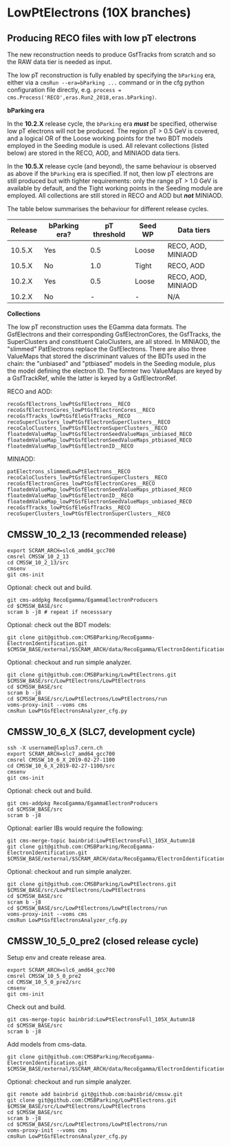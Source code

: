 # LowPtElectrons (10X branches)

## Producing RECO files with low pT electrons

The new reconstruction needs to produce GsfTracks from scratch and so the RAW data tier is needed as input. 

The low pT reconstruction is fully enabled by specifying the ```bParking``` era, either via a ```cmsRun --era=bParking ...``` command or in the cfg python configuration file directly, e.g. ```process = cms.Process('RECO',eras.Run2_2018,eras.bParking)```.

__bParking era__ 

In the __10.2.X__ release cycle, the ```bParking``` era *__must__* be specified, otherwise low pT electrons will not be produced. The region pT > 0.5 GeV is covered, and a logical OR of the Loose working points for the two BDT models employed in the Seeding module is used. All relevant collections (listed below) are stored in the RECO, AOD, and MINIAOD data tiers. 

In the __10.5.X__ release cycle (and beyond), the same behaviour is observed as above if the ```bParking``` era is specified. If not, then low pT electrons are still produced but with tighter requirements: only the range pT > 1.0 GeV is available by default, and the Tight working points in the Seeding module are employed. All collections are still stored in RECO and AOD but *__not__* MINIAOD. 

The table below summarises the behaviour for different release cycles. 

| Release | bParking era? | pT threshold | Seed WP | Data tiers         |
| ---     | ---           | ---          | ---     | ---                |
| 10.5.X  | Yes           | 0.5          | Loose   | RECO, AOD, MINIAOD |
| 10.5.X  | No            | 1.0          | Tight   | RECO, AOD          |
| 10.2.X  | Yes           | 0.5          | Loose   | RECO, AOD, MINIAOD |
| 10.2.X  | No            | -            | -       | N/A                |

__Collections__

The low pT reconstruction uses the EGamma data formats. The GsfElectrons and their corresponding GsfElectronCores, the GsfTracks, the SuperClusters and constituent CaloClusters, are all stored. In MINIAOD, the "slimmed" PatElectrons replace the GsfElectrons. There are also three ValueMaps that stored the discriminant values of the BDTs used in the chain: the "unbiased" and "ptbiased" models in the Seeding module, plus the model defining the electron ID. The former two ValueMaps are keyed by a GsfTrackRef, while the latter is keyed by a GsfElectronRef. 

RECO and AOD:
```
recoGsfElectrons_lowPtGsfElectrons__RECO
recoGsfElectronCores_lowPtGsfElectronCores__RECO
recoGsfTracks_lowPtGsfEleGsfTracks__RECO
recoSuperClusters_lowPtGsfElectronSuperClusters__RECO
recoCaloClusters_lowPtGsfElectronSuperClusters__RECO
floatedmValueMap_lowPtGsfElectronSeedValueMaps_unbiased_RECO
floatedmValueMap_lowPtGsfElectronSeedValueMaps_ptbiased_RECO
floatedmValueMap_lowPtGsfElectronID__RECO
```

 MINIAOD:
```
patElectrons_slimmedLowPtElectrons__RECO
recoCaloClusters_lowPtGsfElectronSuperClusters__RECO
recoGsfElectronCores_lowPtGsfElectronCores__RECO
floatedmValueMap_lowPtGsfElectronSeedValueMaps_ptbiased_RECO
floatedmValueMap_lowPtGsfElectronID__RECO
floatedmValueMap_lowPtGsfElectronSeedValueMaps_unbiased_RECO
recoGsfTracks_lowPtGsfEleGsfTracks__RECO
recoSuperClusters_lowPtGsfElectronSuperClusters__RECO
```
## CMSSW_10_2_13 (recommended release)

```
export SCRAM_ARCH=slc6_amd64_gcc700
cmsrel CMSSW_10_2_13
cd CMSSW_10_2_13/src
cmsenv
git cms-init
```

Optional: check out and build.
```
git cms-addpkg RecoEgamma/EgammaElectronProducers
cd $CMSSW_BASE/src
scram b -j8 # repeat if necesssary
```

Optional: check out the BDT models:
```
git clone git@github.com:CMSBParking/RecoEgamma-ElectronIdentification.git $CMSSW_BASE/external/$SCRAM_ARCH/data/RecoEgamma/ElectronIdentification/data
```

Optional: checkout and run simple analyzer.
```
git clone git@github.com:CMSBParking/LowPtElectrons.git $CMSSW_BASE/src/LowPtElectrons/LowPtElectrons
cd $CMSSW_BASE/src
scram b -j8
cd $CMSSW_BASE/src/LowPtElectrons/LowPtElectrons/run
voms-proxy-init --voms cms
cmsRun LowPtGsfElectronsAnalyzer_cfg.py
```

## CMSSW_10_6_X (SLC7, development cycle)

```
ssh -X username@lxplus7.cern.ch
export SCRAM_ARCH=slc7_amd64_gcc700
cmsrel CMSSW_10_6_X_2019-02-27-1100
cd CMSSW_10_6_X_2019-02-27-1100/src
cmsenv
git cms-init
```

Optional: check out and build.
``` 
git cms-addpkg RecoEgamma/EgammaElectronProducers
cd $CMSSW_BASE/src
scram b -j8
```

Optional: earlier IBs would require the following:
```
git cms-merge-topic bainbrid:LowPtElectronsFull_105X_Autumn18
git clone git@github.com:CMSBParking/RecoEgamma-ElectronIdentification.git $CMSSW_BASE/external/$SCRAM_ARCH/data/RecoEgamma/ElectronIdentification/data
```

Optional: checkout and run simple analyzer.
```
git clone git@github.com:CMSBParking/LowPtElectrons.git $CMSSW_BASE/src/LowPtElectrons/LowPtElectrons
cd $CMSSW_BASE/src
scram b -j8
cd $CMSSW_BASE/src/LowPtElectrons/LowPtElectrons/run
voms-proxy-init --voms cms
cmsRun LowPtGsfElectronsAnalyzer_cfg.py
```

## CMSSW_10_5_0_pre2 (closed release cycle)

Setup env and create release area.
```
export SCRAM_ARCH=slc6_amd64_gcc700
cmsrel CMSSW_10_5_0_pre2
cd CMSSW_10_5_0_pre2/src
cmsenv
git cms-init
```

Check out and build.
```
git cms-merge-topic bainbrid:LowPtElectronsFull_105X_Autumn18
cd $CMSSW_BASE/src
scram b -j8
```

Add models from cms-data.
```
git clone git@github.com:CMSBParking/RecoEgamma-ElectronIdentification.git $CMSSW_BASE/external/$SCRAM_ARCH/data/RecoEgamma/ElectronIdentification/data
```

Optional: checkout and run simple analyzer.
```
git remote add bainbrid git@github.com:bainbrid/cmssw.git
git clone git@github.com:CMSBParking/LowPtElectrons.git $CMSSW_BASE/src/LowPtElectrons/LowPtElectrons
cd $CMSSW_BASE/src
scram b -j8
cd $CMSSW_BASE/src/LowPtElectrons/LowPtElectrons/run
voms-proxy-init --voms cms
cmsRun LowPtGsfElectronsAnalyzer_cfg.py
```
